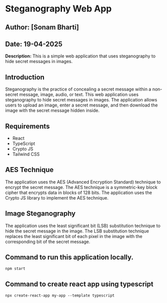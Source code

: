 # Steganography Web App
## Author: [Sonam Bharti]
## Date: 19-04-2025
**Description:** This is a simple web application that uses steganography to hide secret messages in images.

## Introduction
Steganography is the practice of concealing a secret message within a non-secret message, image,
audio, or text. This web application uses steganography to hide secret messages in images.
The application allows users to upload an image, enter a secret message, and then download the
image with the secret message hidden inside.

## Requirements
- React
- TypeScript
- Crypto JS
- Tailwind CSS


## AES Technique
The application uses the AES (Advanced Encryption Standard) technique to encrypt the secret message.
The AES technique is a symmetric-key block cipher that encrypts data in blocks of 128 bits.
The application uses the Crypto JS library to implement the AES technique.


## Image Steganography
The application uses the least significant bit (LSB) substitution technique to hide the secret message in the
image. The LSB substitution technique replaces the least significant bit of each pixel in the image with the
corresponding bit of the secret message.

## Command to run this application locally.
`npm start`

## Command to create react app using typescript
`npx create-react-app my-app --template typescript`



